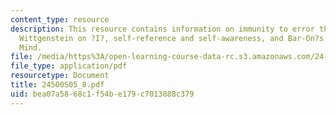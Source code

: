 ```yaml
---
content_type: resource
description: This resource contains information on immunity to error through misidentification,
  Wittgenstein on ?I?, self-reference and self-awareness, and Bar-On?s Speaking My
  Mind.
file: /media/https%3A/open-learning-course-data-rc.s3.amazonaws.com/24-500-topics-in-philosophy-of-mind-self-knowledge-spring-2005/bea07a5868c1f54be179c7013888c379_24500S05_8.pdf
file_type: application/pdf
resourcetype: Document
title: 24500S05_8.pdf
uid: bea07a58-68c1-f54b-e179-c7013888c379
---
```

